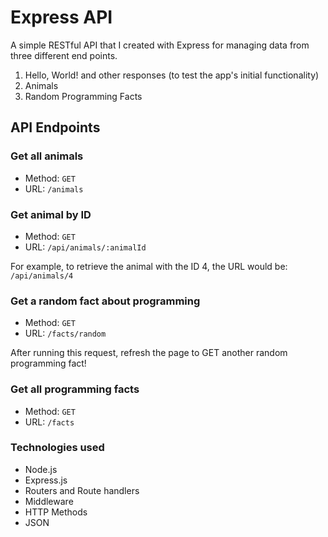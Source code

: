 # Express API

A simple RESTful API that I created with Express for managing data from three different end points.

1. Hello, World! and other responses (to test the app's initial functionality)
2. Animals
3. Random Programming Facts

## API Endpoints

### Get all animals

- Method: `GET`
- URL: `/animals`

### Get animal by ID

- Method: `GET`
- URL: `/api/animals/:animalId`

For example, to retrieve the animal with the ID 4, the URL would be: `/api/animals/4`

### Get a random fact about programming

- Method: `GET`
- URL: `/facts/random`

After running this request, refresh the page to GET another random programming fact!

### Get all programming facts

- Method: `GET`
- URL: `/facts`

### Technologies used

- Node.js
- Express.js
- Routers and Route handlers
- Middleware
- HTTP Methods
- JSON
